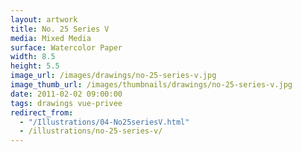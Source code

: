 ```yaml
---
layout: artwork
title: No. 25 Series V
media: Mixed Media
surface: Watercolor Paper
width: 8.5
height: 5.5
image_url: /images/drawings/no-25-series-v.jpg
image_thumb_url: /images/thumbnails/drawings/no-25-series-v.jpg
date: 2011-02-02 09:00:00
tags: drawings vue-privee
redirect_from:
  - "/Illustrations/04-No25seriesV.html"
  - /illustrations/no-25-series-v/
---
```

